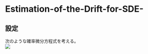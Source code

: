 # Estimation-of-the-Drift-for-SDE-
## 設定
次のような確率微分方程式を考える。  
<img src="https://latex.codecogs.com/gif.latex?dX_t=\dot{u}_tdt+\sigma&spacedW_t" />
